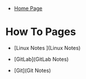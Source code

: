 - [Home Page](Home)

# How To Pages

- [Linux Notes ](Linux Notes)

- [GitLab](GitLab Notes)

- [Git](Git Notes)